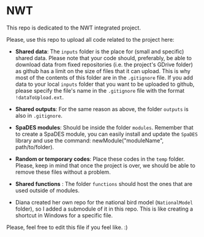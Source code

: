 # NWT
This repo is dedicated to the NWT integrated project.

Please, use this repo to upload all code related to the project here:

* **Shared data**: The `inputs` folder is the place for (small and specific) shared data. Please note that your code should, preferably, be able to download data from fixed repositories (i.e. the project's GDrive folder) as github has a limit on the size of files that it can upload. This is why most of the contents of this folder are in the `.gitignore` file. If you add data to your local `inputs` folder that you want to be uploaded to github, please specify the file's name in the `.gitignore` file with the format `!dataToUpload.ext`.

* **Shared outputs**: For the same reason as above, the folder `outputs` is also in `.gitignore`.

* **SpaDES modules**: Should be inside the folder `modules`. Remember that to create a SpaDES module, you can easily install and update the `SpaDES` library and use the command: newModule("moduleName", path/to/folder).

* **Random or temporary codes**: Place these codes in the `temp` folder. Please, keep in mind that once the project is over, we should be able to remove these files without a problem.

* **Shared functions** : The folder `functions` should host the ones that are used outside of modules.

* Diana created her own repo for the national bird model (`NationalModel` folder), so I added a submodule of it in this repo. This is like creating a shortcut in Windows for a specific file.

Please, feel free to edit this file if you feel like. :)
